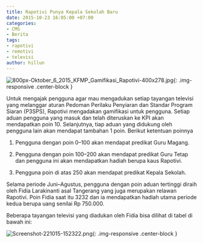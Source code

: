 ```yaml
---
title: Rapotivi Punya Kepala Sekolah Baru
date: 2015-10-23 16:05:00 +07:00
categories:
- CMS
- Berita
tags:
- rapotivi
- remotivi
- televisi
author: hillun
---
```


![800px-Oktober_6_2015_KFMP_Gamifikasi_Rapotivi-400x278.jpg](/uploads/800px-Oktober_6_2015_KFMP_Gamifikasi_Rapotivi-400x278.jpg){: .img-responsive .center-block }

Untuk mengajak pengguna agar mau mengadukan setiap tayangan televisi yang melanggar aturan Pedoman Perilaku Penyiaran dan Standar Program Siaran (P3SPS), Rapotivi mengadakan gamifikasi untuk pengguna. Setiap aduan pengguna yang masuk dan telah diteruskan ke KPI akan mendapatkan poin 10. Selanjutnya, tiap aduan yang didukung oleh pengguna lain akan mendapat tambahan 1 poin. Berikut ketentuan poinnya

1. Pengguna dengan poin 0–100 akan mendapat predikat Guru Magang.

2. Pengguna dengan poin 100–200 akan mendapat predikat Guru Tetap dan pengguna ini akan mendapatkan hadiah berupa kaus Rapotivi.

3. Pengguna poin di atas 250 akan mendapat predikat Kepala Sekolah.

Selama periode Juni–Agustus, pengguna dengan poin aduan tertinggi diraih oleh Fidia Larakinanti asal Tangerang yang juga merupakan relawan Rapotivi. Poin Fidia saat itu 3232 dan ia mendapatkan hadiah utama periode kedua berupa uang senilai Rp 750.000.

Beberapa tayangan televisi yang diadukan oleh Fidia bisa dilihat di tabel di bawah ini:

![Screenshot-221015-152322.png](/uploads/Screenshot-221015-152322.png){: .img-responsive .center-block }